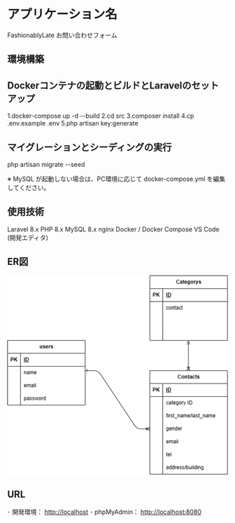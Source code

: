# アプリケーション名
FashionablyLate お問い合わせフォーム

## 環境構築

## Dockerコンテナの起動とビルドとLaravelのセットアップ
1.docker-compose up -d --build
2.cd src
3.composer install
4.cp .env.example .env
5.php artisan key:generate

## マイグレーションとシーディングの実行
php artisan migrate --seed

※ MySQL が起動しない場合は、PC環境に応じて docker-compose.yml を編集してください。


## 使用技術
Laravel 8.x
PHP 8.x
MySQL 8.x
nginx
Docker / Docker Compose
VS Code (開発エディタ)

## ER図

![ER図](readme_assets/er_diagram.png)


## URL

･ 開発環境： [http://localhost](http://localhost)
･ phpMyAdmin： [http://localhost:8080](http://localhost:8080)

